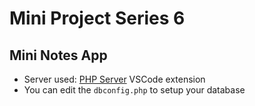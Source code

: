# Mini Project Series 6
## Mini Notes App

- Server used: [PHP Server](https://marketplace.visualstudio.com/items?itemName=brapifra.phpserver) VSCode extension
- You can edit the `dbconfig.php` to setup your database 
